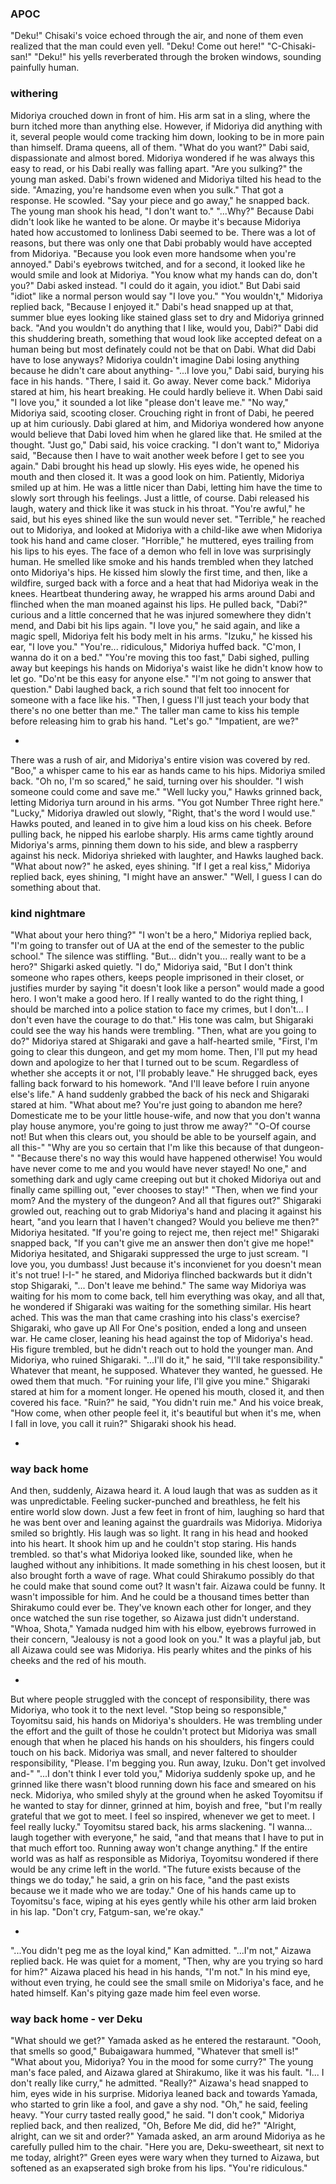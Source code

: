 ### APOC

"Deku!" Chisaki's voice echoed through the air, and none of them even realized that the man could even yell. "Deku! Come out here!"
"C-Chisaki-san!" 
"Deku!" his yells reverberated through the broken windows, sounding painfully human.

### withering

Midoriya crouched down in front of him. His arm sat in a sling, where the burn itched more than anything else. However, if Midoriya did anything with it, several people would come tracking him down, looking to be in more pain than himself. Drama queens, all of them.
"What do you want?" Dabi said, dispassionate and almost bored. Midoriya wondered if he was always this easy to read, or his Dabi really was falling apart.
"Are you sulking?" the young man asked. Dabi's frown widened and Midoriya tilted his head to the side. "Amazing, you're handsome even when you sulk."
That got a response. He scowled.
"Say your piece and go away," he snapped back. 
The young man shook his head, "I don't want to."
"...Why?"
Because Dabi didn't look like he wanted to be alone. Or maybe it's because Midoriya hated how accustomed to lonliness Dabi seemed to be. There was a lot of reasons, but there was only one that Dabi probably would have accepted from Midoriya.
"Because you look even more handsome when you're annoyed."
Dabi's eyebrows twitched, and for a second, it looked like he would smile and look at Midoriya. 
"You know what my hands can do, don't you?" Dabi asked instead. "I could do it again, you idiot."
But Dabi said "idiot" like a normal person would say "I love you." 
"You wouldn't," Midoriya replied back, "Because I enjoyed it."
Dabi's head snapped up at that, summer blue eyes looking like stained glass set to dry and Midoriya grinned back.
"And you wouldn't do anything that I like, would you, Dabi?"
Dabi did this shuddering breath, something that woud look like accepted defeat on a human being but most definately could not be that on Dabi. What did Dabi have to lose anyways? Midoriya couldn't imagine Dabi losing anything because he didn't care about anything-
"...I love you," Dabi said, burying his face in his hands. "There, I said it. Go away. Never come back."
Midoriya stared at him, his heart breaking. He could hardly believe it. 
When Dabi said "I love you," it sounded a lot like "please don't leave me."
"No way," Midoriya said, scooting closer. Crouching right in front of Dabi, he peered up at him curiously.
Dabi glared at him, and Midoriya wondered how anyone would believe that Dabi loved him when he glared like that. He smiled at the thought.
"Just go," Dabi said, his voice cracking.
"I don't want to," Midoriya said, "Because then I have to wait another week before I get to see you again."
Dabi brought his head up slowly. His eyes wide, he opened his mouth and then closed it. It was a good look on him. Patiently, Midoriya smiled up at him. He was a little nicer than Dabi, letting him have the time to slowly sort through his feelings. Just a little, of course.
Dabi released his laugh, watery and thick like it was stuck in his throat. 
"You're awful," he said, but his eyes shined like the sun would never set. "Terrible," he reached out to Midoriya, and looked at Midoriya with a child-like awe when Midoriya took his hand and came closer. "Horrible," he muttered, eyes trailing from his lips to his eyes. 
The face of a demon who fell in love was surprisingly human. He smelled like smoke and his hands trembled when they latched onto Midoriya's hips. He kissed him slowly the first time, and then, like a wildfire, surged back with a force and a heat that had Midoriya weak in the knees. Heartbeat thundering away, he wrapped his arms around Dabi and flinched when the man moaned against his lips. 
He pulled back, "Dabi?" curious and a little concerned that he was injured somewhere they didn't mend, and Dabi bit his lips again. 
"I love you," he said again, and like a magic spell, Midoriya felt his body melt in his arms. "Izuku," he kissed his ear, "I love you."
"You're... ridiculous," Midoriya huffed back. "C'mon, I wanna do it on a bed."
"You're moving this too fast," Dabi sighed, pulling away but keepings his hands on Midoriya's waist like he didn't know how to let go. "Do'nt be this easy for anyone else."
"I'm not going to answer that question."
Dabi laughed back, a rich sound that felt too innocent for someone with a face like his.
"Then, I guess I'll just teach your body that there's no one better than me."
The taller man came to kiss his temple before releasing him to grab his hand.
"Let's go."
"Impatient, are we?"

-

There was a rush of air, and Midoriya's entire vision was covered by red. 
"Boo," a whisper came to his ear as hands came to his hips. 
Midoriya smiled back. "Oh no, I'm so scared," he said, turning over his shoulder. "I wish someone could come and save me."
"Well lucky you," Hawks grinned back, letting Midoriya turn around in his arms. "You got Number Three right here."
"Lucky," Midoriya drawled out slowly, "Right, that's the word I would use."
Hawks pouted, and leaned in to give him a loud kiss on his cheek. Before pulling back, he nipped his earlobe sharply. His arms came tightly around Midoriya's arms, pinning them down to his side, and blew a raspberry against his neck.
Midoriya shrieked with laughter, and Hawks laughed back.
"What about now?" he asked, eyes shining.
"If I get a real kiss," Midoriya replied back, eyes shining, "I might have an answer."
"Well, I guess I can do something about that.


### kind nightmare

"What about your hero thing?"
"I won't be a hero," Midoriya replied back, "I'm going to transfer out of UA at the end of the semester to the public school."
The silence was stiffling.
"But... didn't you... really want to be a hero?" Shigarki asked quietly.
"I do," Midoriya said, "But I don't think someone who rapes others, keeps people imprisoned in their closet, or justifies murder by saying "it doesn't look like a person" would made a good hero. I won't make a good hero. If I really wanted to do the right thing, I should be marched into a police station to face my crimes, but I don't... I don't even have the courage to do that."
His tone was calm, but Shigaraki could see the way his hands were trembling.
"Then, what are you going to do?"
Midoriya stared at Shigaraki and gave a half-hearted smile, "First, I'm going to clear this dungeon, and get my mom home. Then, I'll put my head down and apologize to her that I turned out to be scum. Regardless of whether she accepts it or not, I'll probably leave." He shrugged back, eyes falling back forward to his homework. "And I'll leave before I ruin anyone else's life."
A hand suddenly grabbed the back of his neck and Shigaraki stared at him.
"What about me? You're just going to abandon me here? Domesticate me to be your little house-wife, and now that you don't wanna play house anymore, you're going to just throw me away?"
"O-Of course not! But when this clears out, you should be able to be yourself again, and all this-"
"Why are you so certain that I'm like this because of that dungeon-"
"Because there's no way this would have happened otherwise! You would have never come to me and you would have never stayed! No one," and something dark and ugly came creeping out but it choked Midoriya out and finally came spilling out, "ever chooses to stay!"
"Then, when we find your mom? And the mystery of the dungeon? And all that figures out?" Shigaraki growled out, reaching out to grab Midoriya's hand and placing it against his heart, "and you learn that I haven't changed? Would you believe me then?"
Midoriya hesitated. 
"If you're going to reject me, then reject me!" Shigaraki snapped back, "If you can't give me an answer then don't give me hope!" 
Midoriya hesitated, and Shigaraki suppressed the urge to just scream. 
"I love you, you dumbass! Just because it's inconvienet for you doesn't mean it's not true! I-I-" he stared, and Midoriya flinched backwards but it didn't stop Shigaraki, "... Don't leave me behind."
The same way Midoriya was waiting for his mom to come back, tell him everything was okay, and all that, he wondered if Shigaraki was waiting for the something similar. His heart ached. This was the man that came crashing into his class's exercise? 
Shigaraki, who gave up All For One's position, ended a long and unseen war. He came closer, leaning his head against the top of Midoriya's head. His figure trembled, but he didn't reach out to hold the younger man.
And Midoriya, who ruined Shigaraki. 
"...I'll do it," he said, "I'll take responsibility."
Whatever that meant, he supposed. Whatever they wanted, he guessed. He owed them that much.
"For ruining your life, I'll give you mine."
Shigaraki stared at him for a moment longer. He opened his mouth, closed it, and then covered his face. 
"Ruin?" he said, "You didn't ruin me." And his voice break, "How come, when other people feel it, it's beautiful but when it's me, when I fall in love, you call it ruin?"
Shigaraki shook his head.

-

### way back home 

And then, suddenly, Aizawa heard it. A loud laugh that was as sudden as it was unpredictable. Feeling sucker-punched and breathless, he felt his entire world slow down. Just a few feet in front of him, laughing so hard that he was bent over and leaning against the guardrails was Midoriya.
Midoriya smiled so brightly. His laugh was so light. It rang in his head and hooked into his heart. It shook him up and he couldn't stop staring. His hands trembled. 
so that's what Midoriya looked like, sounded like, when he laughed without any inhibitions. It made something in his chest loosen, but it also brought forth a wave of rage.
What could Shirakumo possibly do that he could make that sound come out? It wasn't fair. Aizawa could be funny. It wasn't impossible for him. And he could be a thousand times better than Shirakumo could ever be. They've known each other for longer, and they once watched the sun rise together, so Aizawa just didn't understand.
"Whoa, Shota," Yamada nudged him with his elbow, eyebrows furrowed in their concern, "Jealousy is not a good look on you."
It was a playful jab, but all Aizawa could see was Midoriya. His pearly whites and the pinks of his cheeks and the red of his mouth.

-

But where people struggled with the concept of responsibility, there was Midoriya, who took it to the next level.
"Stop being so responsible," Toyomitsu said, his hands on Midoriya's shoulders. He was trembling under the effort and the guilt of those he couldn't protect but Midoriya was small enough that when he placed his hands on his shoulders, his fingers could touch on his back. Midoriya was small, and never faltered to shoulder responsibility, "Please. I'm begging you. Run away, Izuku. Don't get involved and-"
"...I don't think I ever told you," Midoriya suddenly spoke up, and he grinned like there wasn't blood running down his face and smeared on his neck. Midoriya, who smiled shyly at the ground when he asked Toyomitsu if he wanted to stay for dinner, grinned at him, boyish and free, "but I'm really grateful that we got to meet. I feel so inspired, whenever we get to meet. I feel really lucky."
Toyomitsu stared back, his arms slackening.
"I wanna... laugh together with everyone," he said, "and that means that I have to put in that much effort too. Running away won't change anything."
If the entire world was as half as responsible as Midoriya, Toyomitsu wondered if there would be any crime left in the world. 
"The future exists because of the things we do today," he said, a grin on his face, "and the past exists because we it made who we are today."
One of his hands came up to Toyomitsu's face, wiping at his eyes gently while his other arm laid broken in his lap.
"Don't cry, Fatgum-san, we're okay."


-

"...You didn't peg me as the loyal kind," Kan admitted.
"...I'm not," Aizawa replied back. 
He was quiet for a moment, "Then, why are you trying so hard for him?"
Aizawa placed his head in his hands, "I'm not." In his mind eye, without even trying, he could see the small smile on Midoriya's face, and he hated himself.
Kan's pitying gaze made him feel even worse.

### way back home - ver Deku

"What should we get?" Yamada asked as he entered the restaraunt. 
"Oooh, that smells so good," Bubaigawara hummed, "Whatever that smell is!"
"What about you, Midoriya? You in the mood for some curry?" 
The young man's face paled, and Aizawa glared at Shirakumo, like it was his fault.
"I... I don't really like curry," he admitted.
"Really?" Aizawa's head snapped to him, eyes wide in his surprise. 
Midoriya leaned back and towards Yamada, who started to grin like a fool, and gave a shy nod.
"Oh," he said, feeling heavy. "Your curry tasted really good," he said. 
"I don't cook," Midoriya replied back, and then realized, "Oh, Before Me did, did he?"
"Alright, alright, can we sit and order?" Yamada asked, an arm around Midoriya as he carefully pulled him to the chair. "Here you are, Deku-sweetheart, sit next to me today, alright?"
Green eyes were wary when they turned to Aizawa, but softened as an exapserated sigh broke from his lips.
"You're ridiculous."
